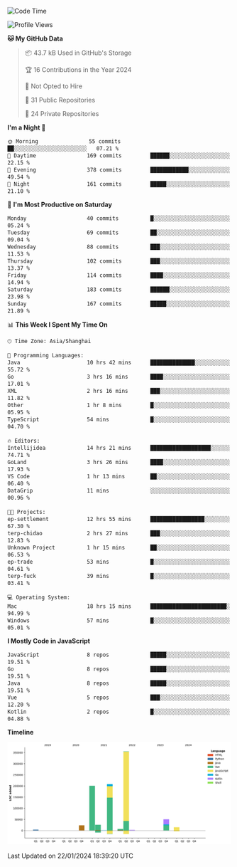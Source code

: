 <!--START_SECTION:waka-->
![Code Time](http://img.shields.io/badge/Code%20Time-2%2C260%20hrs%2039%20mins-blue)

![Profile Views](http://img.shields.io/badge/Profile%20Views-0-blue)

**🐱 My GitHub Data** 

> 📦 43.7 kB Used in GitHub's Storage 
 > 
> 🏆 16 Contributions in the Year 2024
 > 
> 🚫 Not Opted to Hire
 > 
> 📜 31 Public Repositories 
 > 
> 🔑 24 Private Repositories 
 > 
**I'm a Night 🦉** 

```text
🌞 Morning                55 commits          ██░░░░░░░░░░░░░░░░░░░░░░░   07.21 % 
🌆 Daytime                169 commits         ██████░░░░░░░░░░░░░░░░░░░   22.15 % 
🌃 Evening                378 commits         ████████████░░░░░░░░░░░░░   49.54 % 
🌙 Night                  161 commits         █████░░░░░░░░░░░░░░░░░░░░   21.10 % 
```
📅 **I'm Most Productive on Saturday** 

```text
Monday                   40 commits          █░░░░░░░░░░░░░░░░░░░░░░░░   05.24 % 
Tuesday                  69 commits          ██░░░░░░░░░░░░░░░░░░░░░░░   09.04 % 
Wednesday                88 commits          ███░░░░░░░░░░░░░░░░░░░░░░   11.53 % 
Thursday                 102 commits         ███░░░░░░░░░░░░░░░░░░░░░░   13.37 % 
Friday                   114 commits         ████░░░░░░░░░░░░░░░░░░░░░   14.94 % 
Saturday                 183 commits         ██████░░░░░░░░░░░░░░░░░░░   23.98 % 
Sunday                   167 commits         █████░░░░░░░░░░░░░░░░░░░░   21.89 % 
```


📊 **This Week I Spent My Time On** 

```text
🕑︎ Time Zone: Asia/Shanghai

💬 Programming Languages: 
Java                     10 hrs 42 mins      ██████████████░░░░░░░░░░░   55.72 % 
Go                       3 hrs 16 mins       ████░░░░░░░░░░░░░░░░░░░░░   17.01 % 
XML                      2 hrs 16 mins       ███░░░░░░░░░░░░░░░░░░░░░░   11.82 % 
Other                    1 hr 8 mins         █░░░░░░░░░░░░░░░░░░░░░░░░   05.95 % 
TypeScript               54 mins             █░░░░░░░░░░░░░░░░░░░░░░░░   04.70 % 

🔥 Editors: 
Intellijidea             14 hrs 21 mins      ███████████████████░░░░░░   74.71 % 
GoLand                   3 hrs 26 mins       ████░░░░░░░░░░░░░░░░░░░░░   17.93 % 
VS Code                  1 hr 13 mins        ██░░░░░░░░░░░░░░░░░░░░░░░   06.40 % 
DataGrip                 11 mins             ░░░░░░░░░░░░░░░░░░░░░░░░░   00.96 % 

🐱‍💻 Projects: 
ep-settlement            12 hrs 55 mins      █████████████████░░░░░░░░   67.30 % 
terp-chidao              2 hrs 27 mins       ███░░░░░░░░░░░░░░░░░░░░░░   12.83 % 
Unknown Project          1 hr 15 mins        ██░░░░░░░░░░░░░░░░░░░░░░░   06.53 % 
ep-trade                 53 mins             █░░░░░░░░░░░░░░░░░░░░░░░░   04.61 % 
terp-fuck                39 mins             █░░░░░░░░░░░░░░░░░░░░░░░░   03.41 % 

💻 Operating System: 
Mac                      18 hrs 15 mins      ████████████████████████░   94.99 % 
Windows                  57 mins             █░░░░░░░░░░░░░░░░░░░░░░░░   05.01 % 
```

**I Mostly Code in JavaScript** 

```text
JavaScript               8 repos             █████░░░░░░░░░░░░░░░░░░░░   19.51 % 
Go                       8 repos             █████░░░░░░░░░░░░░░░░░░░░   19.51 % 
Java                     8 repos             █████░░░░░░░░░░░░░░░░░░░░   19.51 % 
Vue                      5 repos             ███░░░░░░░░░░░░░░░░░░░░░░   12.20 % 
Kotlin                   2 repos             █░░░░░░░░░░░░░░░░░░░░░░░░   04.88 % 
```



**Timeline**

![Lines of Code chart](https://raw.githubusercontent.com/youtiaoguagua/youtiaoguagua/master/assets/bar_graph.png)


 Last Updated on 22/01/2024 18:39:20 UTC
<!--END_SECTION:waka-->